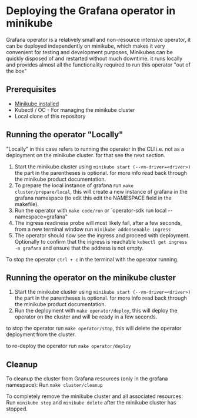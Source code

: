 # Deploying the Grafana operator in minikube

Grafana operator is a relatively small and non-resource intensive operator, it can be deployed independently on minikube, which makes it very convenient for testing and development purposes, Minikubes can be quickly disposed of and restarted without much downtime. it runs locally and provides almost all the functionality required to run this operator "out of the box"

## Prerequisites

- [Minikube installed](https://kubernetes.io/docs/tasks/tools/install-minikube/)
- Kubectl / OC - For managing the minikube cluster
- Local clone of this repository

## Running the operator "Locally"

"Locally" in this case refers to running the operator in the CLI i.e. not as a deployment on the minikube cluster. for that see the next section.

1. Start the minikube cluster using `minikube start (--vm-driver=<driver>)` the part in the parentheses is optional. for more info read back through the minikube product documentation.
2. To prepare the local instance of grafana run `make cluster/prepare/local`, this will create a new instance of grafana in the grafana namespace (to edit this edit the NAMESPACE field in the makefile).
3. Run the operator with `make code/run` or `operator-sdk run local --namespace=grafana"
4. The ingress readiness probe will most likely fail, after a few seconds, from a new terminal window run `minikube addonsenable ingress`
5. The operator should now see the ingress and proceed with deployment. Optionally to confirm that the ingress is reachable `kubectl get ingress -n grafana` and ensure that the address is not empty.

To stop the operator `ctrl + c` in the terminal with the operator running.

## Running the operator on the minikube cluster

1. Start the minikube cluster using `minikube start (--vm-driver=<driver>)` the part in the parentheses is optional. for more info read back through the minikube product documentation.
2. Run the deployment with `make operator/deploy`, this will deploy the operator on the cluster and will be ready in a few seconds.

to stop the operator run `make operator/stop`, this will delete the operator deployment from the cluster.

to re-deploy the operator run `make operator/deploy`

## Cleanup

To cleanup the cluster from Grafana resources (only in the grafana namespace):
Run `make cluster/cleanup`

To completely remove the minikube cluster and all associated resources:
Run `minikube stop` and `minikube delete` after the minikube cluster has stopped.
